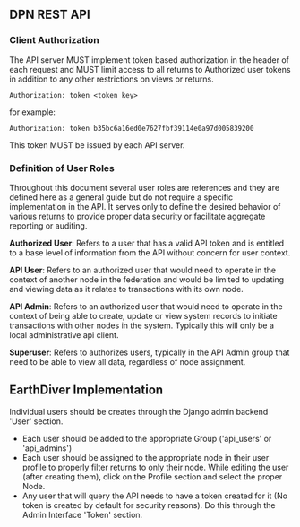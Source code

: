 ## DPN REST API

### Client Authorization

The API server MUST implement token based authorization in the header of each request and MUST limit access to all returns to Authorized user tokens in addition to any other restrictions on views or returns.

    Authorization: token <token key>

for example:

    Authorization: token b35bc6a16ed0e7627fbf39114e0a97d005839200

This token MUST be issued by each API server.

### Definition of User Roles

Throughout this document several user roles are references and they are defined here as a general guide but do not require a specific implementation in the API.  It serves only to define the desired behavior of various returns to provide proper data security or facilitate aggregate reporting or auditing.

**Authorized User**: Refers to a user that has a valid API token and is entitled to a base level of information from the API without concern for user context.

**API User**:  Refers to an authorized user that would need to operate in the context of another node in the federation and would be limited to updating and viewing data as it relates to transactions with its own node.

**API Admin**: Refers to an authorized user that would need to operate in the context of being able to create, update or view system records to initiate transactions with other nodes in the system.  Typically this will only be a local administrative api client.

**Superuser**:  Refers to authorizes users, typically in the API Admin group that need to be able to view all data, regardless of node assignment.

## EarthDiver Implementation

Individual users should be creates through the Django admin backend 'User' section.
* Each user should be added to the appropriate Group ('api_users' or 'api_admins')
* Each user should be assigned to the appropriate node in their user profile to properly filter returns to only their node.  While editing the user (after creating them), click on the Profile section and select the proper Node.
* Any user that will query the API needs to have a token created for it (No token is created by default for security reasons).  Do this through the Admin Interface 'Token' section.

